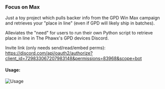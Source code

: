 ### Focus on Max

Just a toy project which pulls backer info from the GPD Win Max campaign and retrieves your "place in line" (even if GPD will likely ship in batches).

Alleviates the "need" for users to run their own Python script to retrieve place in line in The Phawx's GPD devices Discord.

Invite link (only needs send/read/embed perms): https://discord.com/api/oauth2/authorize?client_id=729833067207983148&permissions=83968&scope=bot


#### Usage:

![Usage](https://i.imgur.com/gJodlOQ.png)
